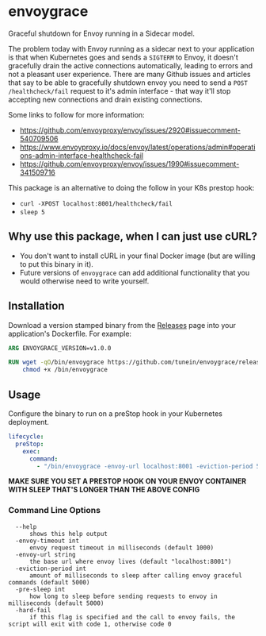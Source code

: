 # envoygrace

Graceful shutdown for Envoy running in a Sidecar model.

The problem today with Envoy running as a sidecar next to your application is that when Kubernetes goes and sends a `SIGTERM` to Envoy, it doesn't gracefully drain the active connections automatically, leading to errors and not a pleasant user experience.
There are many Github issues and articles that say to be able to gracefully shutdown envoy you need to send a `POST /healthcheck/fail` request to it's admin interface - that way it'll stop accepting new connections and drain existing connections.

Some links to follow for more information:

- https://github.com/envoyproxy/envoy/issues/2920#issuecomment-540709506
- https://www.envoyproxy.io/docs/envoy/latest/operations/admin#operations-admin-interface-healthcheck-fail
- https://github.com/envoyproxy/envoy/issues/1990#issuecomment-341509716

This package is an alternative to doing the follow in your K8s prestop hook:

- `curl -XPOST localhost:8001/healthcheck/fail`
- `sleep 5`

## Why use this package, when I can just use cURL?

- You don't want to install cURL in your final Docker image (but are willing to put this binary in it).
- Future versions of `envoygrace` can add additional functionality that you would otherwise need to write yourself.

## Installation

Download a version stamped binary from the [Releases](https://github.com/tunein/envoygrace/releases) page into your application's Dockerfile. For example:

```dockerfile
ARG ENVOYGRACE_VERSION=v1.0.0

RUN wget -qO/bin/envoygrace https://github.com/tunein/envoygrace/releases/download/${ENVOYGRACE_VERSION}/envoygrace-linux-amd64 && \
    chmod +x /bin/envoygrace
```

## Usage

Configure the binary to run on a preStop hook in your Kubernetes deployment.

```yaml
lifecycle:
  preStop:
    exec:
      command:
        - "/bin/envoygrace -envoy-url localhost:8001 -eviction-period 5000 -envoy-timeout 500 -pre-sleep 5000"
```

**MAKE SURE YOU SET A PRESTOP HOOK ON YOUR ENVOY CONTAINER WITH SLEEP THAT'S LONGER THAN THE ABOVE CONFIG**

### Command Line Options

```
  --help
      shows this help output
  -envoy-timeout int
      envoy request timeout in milliseconds (default 1000)
  -envoy-url string
      the base url where envoy lives (default "localhost:8001")
  -eviction-period int
      amount of milliseconds to sleep after calling envoy graceful commands (default 5000)
  -pre-sleep int
      how long to sleep before sending requests to envoy in milliseconds (default 5000)
  -hard-fail
      if this flag is specified and the call to envoy fails, the script will exit with code 1, otherwise code 0
```
